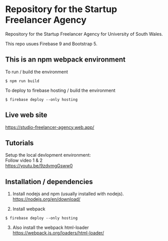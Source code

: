 # Repository for the Startup Freelancer Agency

Repository for the Startup Freelancer Agency for University of South Wales. 

This repo usues Firebase 9 and Bootstrap 5.  


## This is an npm webpack environment  
To run / build the environment
```console
$ npm run build

```  

To deploy to firebase hosting / build the environment  
```console  
$ firebase deploy --only hosting  

```  

## Live web site  
https://studio-freelancer-agency.web.app/  

## Tutorials
Setup the local devlopment environment:  
Follow video 1 & 2  
https://youtu.be/9zdvmgGsww0  

## Installation / dependencies
1. Install nodejs and npm (usually installed with nodejs).
https://nodejs.org/en/download/  

2. Install webpack
```console  
$ firebase deploy --only hosting  

```  
3. Also install the webpack html-loader  
https://webpack.js.org/loaders/html-loader/  
